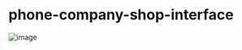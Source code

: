 # phone-company-shop-interface

![image](https://user-images.githubusercontent.com/32851308/198411480-a48fd51c-1a4e-48cf-be2b-89634fa2abf5.png)
